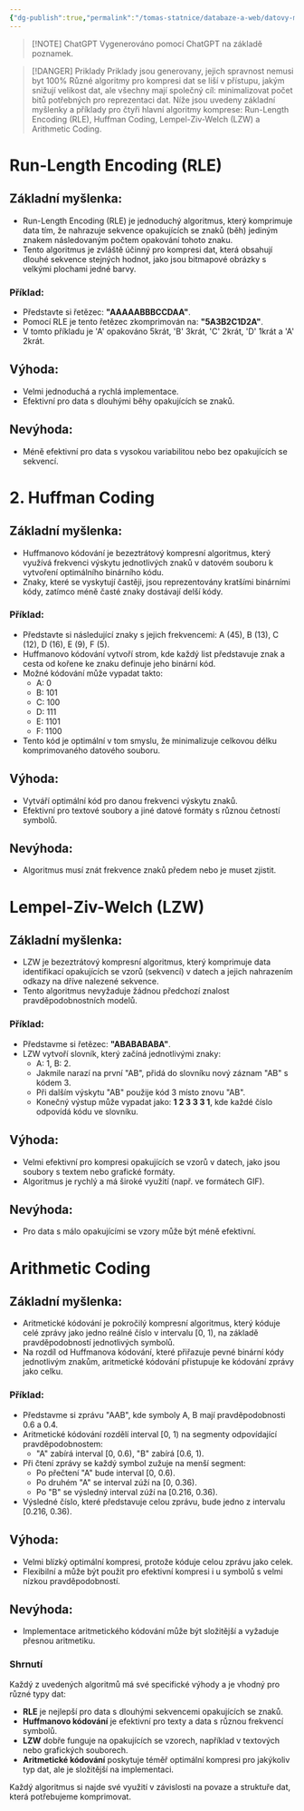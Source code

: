 ```yaml
---
{"dg-publish":true,"permalink":"/tomas-statnice/databaze-a-web/datovy-management/procesy-zprcovani-dat/algoritmy-pro-kompresi-dat/","tags":["tomas","datovy_management","databaze_a_web"],"noteIcon":""}
---
```


> [!NOTE] ChatGPT
> Vygenerováno pomocí ChatGPT na základě poznamek.

> [!DANGER] Priklady
> Priklady jsou generovany, jejich spravnost nemusi byt 100%
Různé algoritmy pro kompresi dat se liší v přístupu, jakým snižují velikost dat, ale všechny mají společný cíl: minimalizovat počet bitů potřebných pro reprezentaci dat. Níže jsou uvedeny základní myšlenky a příklady pro čtyři hlavní algoritmy komprese: Run-Length Encoding (RLE), Huffman Coding, Lempel-Ziv-Welch (LZW) a Arithmetic Coding.

# **Run-Length Encoding (RLE)**

## Základní myšlenka:
- Run-Length Encoding (RLE) je jednoduchý algoritmus, který komprimuje data tím, že nahrazuje sekvence opakujících se znaků (běh) jediným znakem následovaným počtem opakování tohoto znaku.
- Tento algoritmus je zvláště účinný pro kompresi dat, která obsahují dlouhé sekvence stejných hodnot, jako jsou bitmapové obrázky s velkými plochami jedné barvy.

### Příklad:
- Představte si řetězec: **"AAAAABBBCCDAA"**.
- Pomocí RLE je tento řetězec zkomprimován na: **"5A3B2C1D2A"**.
- V tomto příkladu je 'A' opakováno 5krát, 'B' 3krát, 'C' 2krát, 'D' 1krát a 'A' 2krát.

## Výhoda:
- Velmi jednoduchá a rychlá implementace.
- Efektivní pro data s dlouhými běhy opakujících se znaků.

## Nevýhoda:
- Méně efektivní pro data s vysokou variabilitou nebo bez opakujících se sekvencí.

# 2. **Huffman Coding**

## Základní myšlenka:
- Huffmanovo kódování je bezeztrátový kompresní algoritmus, který využívá frekvenci výskytu jednotlivých znaků v datovém souboru k vytvoření optimálního binárního kódu.
- Znaky, které se vyskytují častěji, jsou reprezentovány kratšími binárními kódy, zatímco méně časté znaky dostávají delší kódy.

### Příklad:
- Představte si následující znaky s jejich frekvencemi: A (45), B (13), C (12), D (16), E (9), F (5).
- Huffmanovo kódování vytvoří strom, kde každý list představuje znak a cesta od kořene ke znaku definuje jeho binární kód.
- Možné kódování může vypadat takto:
  - A: 0
  - B: 101
  - C: 100
  - D: 111
  - E: 1101
  - F: 1100
- Tento kód je optimální v tom smyslu, že minimalizuje celkovou délku komprimovaného datového souboru.

## Výhoda:
- Vytváří optimální kód pro danou frekvenci výskytu znaků.
- Efektivní pro textové soubory a jiné datové formáty s různou četností symbolů.

## Nevýhoda:
- Algoritmus musí znát frekvence znaků předem nebo je muset zjistit.

# **Lempel-Ziv-Welch (LZW)**

## Základní myšlenka:
- LZW je bezeztrátový kompresní algoritmus, který komprimuje data identifikací opakujících se vzorů (sekvencí) v datech a jejich nahrazením odkazy na dříve nalezené sekvence.
- Tento algoritmus nevyžaduje žádnou předchozí znalost pravděpodobnostních modelů.

### Příklad:
- Představme si řetězec: **"ABABABABA"**.
- LZW vytvoří slovník, který začíná jednotlivými znaky:
  - A: 1, B: 2.
  - Jakmile narazí na první "AB", přidá do slovníku nový záznam "AB" s kódem 3.
  - Při dalším výskytu "AB" použije kód 3 místo znovu "AB".
  - Konečný výstup může vypadat jako: **1 2 3 3 3 1**, kde každé číslo odpovídá kódu ve slovníku.

## Výhoda:
- Velmi efektivní pro kompresi opakujících se vzorů v datech, jako jsou soubory s textem nebo grafické formáty.
- Algoritmus je rychlý a má široké využití (např. ve formátech GIF).

## Nevýhoda:
- Pro data s málo opakujícími se vzory může být méně efektivní.

# **Arithmetic Coding**

## Základní myšlenka:
- Aritmetické kódování je pokročilý kompresní algoritmus, který kóduje celé zprávy jako jedno reálné číslo v intervalu \[0, 1), na základě pravděpodobností jednotlivých symbolů.
- Na rozdíl od Huffmanova kódování, které přiřazuje pevné binární kódy jednotlivým znakům, aritmetické kódování přistupuje ke kódování zprávy jako celku.

### Příklad:
- Představme si zprávu "AAB", kde symboly A, B mají pravděpodobnosti 0.6 a 0.4.
- Aritmetické kódování rozdělí interval \[0, 1) na segmenty odpovídající pravděpodobnostem:
  - "A" zabírá interval \[0, 0.6), "B" zabírá \[0.6, 1).
- Při čtení zprávy se každý symbol zužuje na menší segment:
  - Po přečtení "A" bude interval \[0, 0.6).
  - Po druhém "A" se interval zúží na \[0, 0.36).
  - Po "B" se výsledný interval zúží na \[0.216, 0.36).
- Výsledné číslo, které představuje celou zprávu, bude jedno z intervalu \[0.216, 0.36).

## Výhoda:
- Velmi blízký optimální kompresi, protože kóduje celou zprávu jako celek.
- Flexibilní a může být použit pro efektivní kompresi i u symbolů s velmi nízkou pravděpodobností.

## Nevýhoda:
- Implementace aritmetického kódování může být složitější a vyžaduje přesnou aritmetiku.

### Shrnutí

Každý z uvedených algoritmů má své specifické výhody a je vhodný pro různé typy dat:

- **RLE** je nejlepší pro data s dlouhými sekvencemi opakujících se znaků.
- **Huffmanovo kódování** je efektivní pro texty a data s různou frekvencí symbolů.
- **LZW** dobře funguje na opakujících se vzorech, například v textových nebo grafických souborech.
- **Aritmetické kódování** poskytuje téměř optimální kompresi pro jakýkoliv typ dat, ale je složitější na implementaci.

Každý algoritmus si najde své využití v závislosti na povaze a struktuře dat, která potřebujeme komprimovat.
